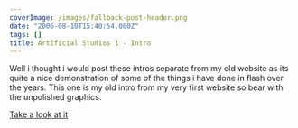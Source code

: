 ```yaml
---
coverImage: /images/fallback-post-header.png
date: "2006-08-10T15:40:54.000Z"
tags: []
title: Artificial Studios 1 - Intro
---
```


Well i thought i would post these intros separate from my old website as its quite a nice demonstration of some of the things i have done in flash over the years. This one is my old intro from my very first website so bear with the unpolished graphics.

[Take a look at it](https://www.mikecann.co.uk/ArtificialStudios1/ArtStu.html)
